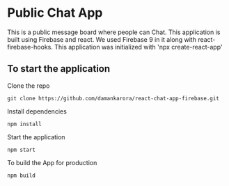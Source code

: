 # Public Chat App

This is a public message board where people can Chat. This application is built using Firebase and react. We used Firebase 9 in it along with react-firebase-hooks. This application was initialized with 
'npx create-react-app'


## To start the application

Clone the repo

`git clone https://github.com/damankarora/react-chat-app-firebase.git`

Install dependencies

`npm install`

Start the application

`npm start`

To build the App for production

`npm build`

